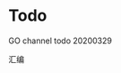 <!--
Created: Sat Nov 16 2019 17:06:10 GMT+0800 (China Standard Time)
Modified: Mon Mar 30 2020 16:53:00 GMT+0800 (China Standard Time)
-->

# Todo

GO channel todo  20200329

汇编

